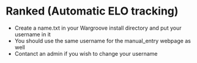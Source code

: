 # Ranked (Automatic ELO tracking)
- Create a name.txt in your Wargroove install directory and put your username in it
- You should use the same username for the manual_entry webpage as well
- Contanct an admin if you wish to change your username

